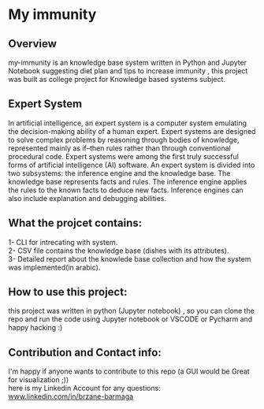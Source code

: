 # My immunity
## Overview
my-immunity is an knowledge base system written in Python and Jupyter Notebook suggesting diet plan and tips to increase immunity , this project was built as college project for Knowledge based systems subject.
## Expert System
In artificial intelligence, an expert system is a computer system emulating the decision-making ability of a human expert. Expert systems are designed to solve complex problems by reasoning through bodies of knowledge, represented mainly as if–then rules rather than through conventional procedural code. Expert systems were among the first truly successful forms of artificial intelligence (AI) software. An expert system is divided into two subsystems: the inference engine and the knowledge base. The knowledge base represents facts and rules. The inference engine applies the rules to the known facts to deduce new facts. Inference engines can also include explanation and debugging abilities.
## What the projcet contains:
1- CLI for intrecating with system.<br>
2- CSV file contains the knowledge base (dishes with its attributes).<br>
3- Detailed report about the knowlede base collection and how the system was implemented(in arabic).
## How to use this project:
this project was written in python (Jupyter notebook) , so you can clone the repo and run the code using Jupyter notebook or VSCODE or Pycharm and happy hacking :)
## Contribution and  Contact info:
 I'm happy if anyone wants to contribute to this repo (a GUI would be Great for  visualization ;))<br>
 here is my Linkedin Account for any questions: www.linkedin.com/in/brzane-barmaga


